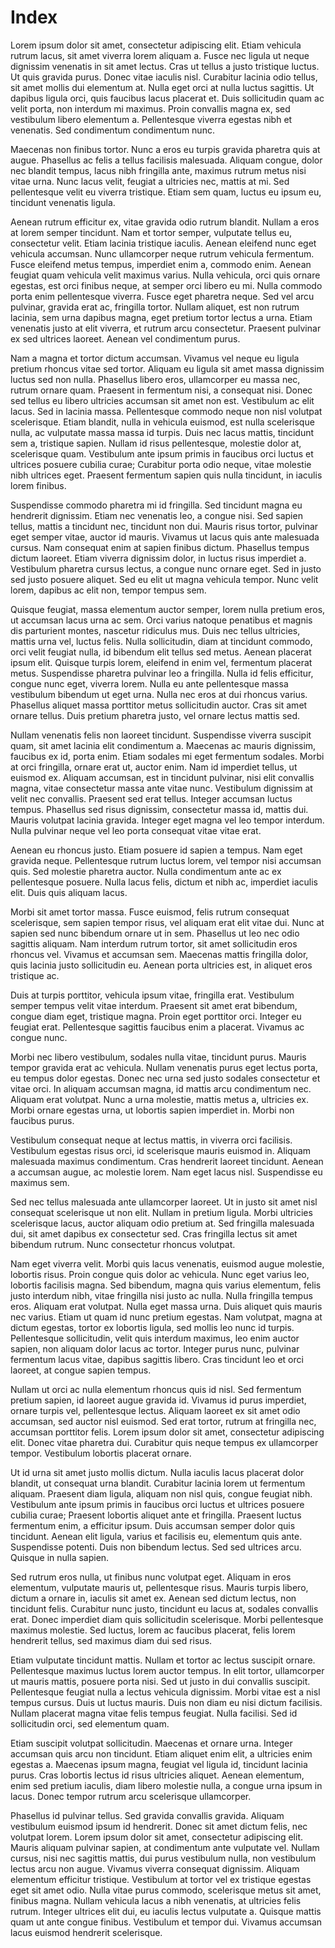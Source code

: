 # Index
Lorem ipsum dolor sit amet, consectetur adipiscing elit. Etiam vehicula rutrum lacus, sit amet viverra lorem aliquam a. Fusce nec ligula ut neque dignissim venenatis in sit amet lectus. Cras ut tellus a justo tristique luctus. Ut quis gravida purus. Donec vitae iaculis nisl. Curabitur lacinia odio tellus, sit amet mollis dui elementum at. Nulla eget orci at nulla luctus sagittis. Ut dapibus ligula orci, quis faucibus lacus placerat et. Duis sollicitudin quam ac velit porta, non interdum mi maximus. Proin convallis magna ex, sed vestibulum libero elementum a. Pellentesque viverra egestas nibh et venenatis. Sed condimentum condimentum nunc.

Maecenas non finibus tortor. Nunc a eros eu turpis gravida pharetra quis at augue. Phasellus ac felis a tellus facilisis malesuada. Aliquam congue, dolor nec blandit tempus, lacus nibh fringilla ante, maximus rutrum metus nisi vitae urna. Nunc lacus velit, feugiat a ultricies nec, mattis at mi. Sed pellentesque velit eu viverra tristique. Etiam sem quam, luctus eu ipsum eu, tincidunt venenatis ligula.

Aenean rutrum efficitur ex, vitae gravida odio rutrum blandit. Nullam a eros at lorem semper tincidunt. Nam et tortor semper, vulputate tellus eu, consectetur velit. Etiam lacinia tristique iaculis. Aenean eleifend nunc eget vehicula accumsan. Nunc ullamcorper neque rutrum vehicula fermentum. Fusce eleifend metus tempus, imperdiet enim a, commodo enim. Aenean feugiat quam vehicula velit maximus varius. Nulla vehicula, orci quis ornare egestas, est orci finibus neque, at semper orci libero eu mi. Nulla commodo porta enim pellentesque viverra. Fusce eget pharetra neque. Sed vel arcu pulvinar, gravida erat ac, fringilla tortor. Nullam aliquet, est non rutrum lacinia, sem urna dapibus magna, eget pretium tortor lectus a urna. Etiam venenatis justo at elit viverra, et rutrum arcu consectetur. Praesent pulvinar ex sed ultrices laoreet. Aenean vel condimentum purus.

Nam a magna et tortor dictum accumsan. Vivamus vel neque eu ligula pretium rhoncus vitae sed tortor. Aliquam eu ligula sit amet massa dignissim luctus sed non nulla. Phasellus libero eros, ullamcorper eu massa nec, rutrum ornare quam. Praesent in fermentum nisi, a consequat nisi. Donec sed tellus eu libero ultricies accumsan sit amet non est. Vestibulum ac elit lacus. Sed in lacinia massa. Pellentesque commodo neque non nisl volutpat scelerisque. Etiam blandit, nulla in vehicula euismod, est nulla scelerisque nulla, ac vulputate massa massa id turpis. Duis nec lacus mattis, tincidunt sem a, tristique sapien. Nullam id risus pellentesque, molestie dolor at, scelerisque quam. Vestibulum ante ipsum primis in faucibus orci luctus et ultrices posuere cubilia curae; Curabitur porta odio neque, vitae molestie nibh ultrices eget. Praesent fermentum sapien quis nulla tincidunt, in iaculis lorem finibus.

Suspendisse commodo pharetra mi id fringilla. Sed tincidunt magna eu hendrerit dignissim. Etiam nec venenatis leo, a congue nisi. Sed sapien tellus, mattis a tincidunt nec, tincidunt non dui. Mauris risus tortor, pulvinar eget semper vitae, auctor id mauris. Vivamus ut lacus quis ante malesuada cursus. Nam consequat enim at sapien finibus dictum. Phasellus tempus dictum laoreet. Etiam viverra dignissim dolor, in luctus risus imperdiet a. Vestibulum pharetra cursus lectus, a congue nunc ornare eget. Sed in justo sed justo posuere aliquet. Sed eu elit ut magna vehicula tempor. Nunc velit lorem, dapibus ac elit non, tempor tempus sem.

Quisque feugiat, massa elementum auctor semper, lorem nulla pretium eros, ut accumsan lacus urna ac sem. Orci varius natoque penatibus et magnis dis parturient montes, nascetur ridiculus mus. Duis nec tellus ultricies, mattis urna vel, luctus felis. Nulla sollicitudin, diam at tincidunt commodo, orci velit feugiat nulla, id bibendum elit tellus sed metus. Aenean placerat ipsum elit. Quisque turpis lorem, eleifend in enim vel, fermentum placerat metus. Suspendisse pharetra pulvinar leo a fringilla. Nulla id felis efficitur, congue nunc eget, viverra lorem. Nulla eu ante pellentesque massa vestibulum bibendum ut eget urna. Nulla nec eros at dui rhoncus varius. Phasellus aliquet massa porttitor metus sollicitudin auctor. Cras sit amet ornare tellus. Duis pretium pharetra justo, vel ornare lectus mattis sed.

Nullam venenatis felis non laoreet tincidunt. Suspendisse viverra suscipit quam, sit amet lacinia elit condimentum a. Maecenas ac mauris dignissim, faucibus ex id, porta enim. Etiam sodales mi eget fermentum sodales. Morbi at orci fringilla, ornare erat ut, auctor enim. Nam id imperdiet tellus, ut euismod ex. Aliquam accumsan, est in tincidunt pulvinar, nisi elit convallis magna, vitae consectetur massa ante vitae nunc. Vestibulum dignissim at velit nec convallis. Praesent sed erat tellus. Integer accumsan luctus tempus. Phasellus sed risus dignissim, consectetur massa id, mattis dui. Mauris volutpat lacinia gravida. Integer eget magna vel leo tempor interdum. Nulla pulvinar neque vel leo porta consequat vitae vitae erat.

Aenean eu rhoncus justo. Etiam posuere id sapien a tempus. Nam eget gravida neque. Pellentesque rutrum luctus lorem, vel tempor nisi accumsan quis. Sed molestie pharetra auctor. Nulla condimentum ante ac ex pellentesque posuere. Nulla lacus felis, dictum et nibh ac, imperdiet iaculis elit. Duis quis aliquam lacus.

Morbi sit amet tortor massa. Fusce euismod, felis rutrum consequat scelerisque, sem sapien tempor risus, vel aliquam erat elit vitae dui. Nunc at sapien sed nunc bibendum ornare ut in sem. Phasellus ut leo nec odio sagittis aliquam. Nam interdum rutrum tortor, sit amet sollicitudin eros rhoncus vel. Vivamus et accumsan sem. Maecenas mattis fringilla dolor, quis lacinia justo sollicitudin eu. Aenean porta ultricies est, in aliquet eros tristique ac.

Duis at turpis porttitor, vehicula ipsum vitae, fringilla erat. Vestibulum semper tempus velit vitae interdum. Praesent sit amet erat bibendum, congue diam eget, tristique magna. Proin eget porttitor orci. Integer eu feugiat erat. Pellentesque sagittis faucibus enim a placerat. Vivamus ac congue nunc.

Morbi nec libero vestibulum, sodales nulla vitae, tincidunt purus. Mauris tempor gravida erat ac vehicula. Nullam venenatis purus eget lectus porta, eu tempus dolor egestas. Donec nec urna sed justo sodales consectetur et vitae orci. In aliquam accumsan magna, id mattis arcu condimentum nec. Aliquam erat volutpat. Nunc a urna molestie, mattis metus a, ultricies ex. Morbi ornare egestas urna, ut lobortis sapien imperdiet in. Morbi non faucibus purus.

Vestibulum consequat neque at lectus mattis, in viverra orci facilisis. Vestibulum egestas risus orci, id scelerisque mauris euismod in. Aliquam malesuada maximus condimentum. Cras hendrerit laoreet tincidunt. Aenean a accumsan augue, ac molestie lorem. Nam eget lacus nisl. Suspendisse eu maximus sem.

Sed nec tellus malesuada ante ullamcorper laoreet. Ut in justo sit amet nisl consequat scelerisque ut non elit. Nullam in pretium ligula. Morbi ultricies scelerisque lacus, auctor aliquam odio pretium at. Sed fringilla malesuada dui, sit amet dapibus ex consectetur sed. Cras fringilla lectus sit amet bibendum rutrum. Nunc consectetur rhoncus volutpat.

Nam eget viverra velit. Morbi quis lacus venenatis, euismod augue molestie, lobortis risus. Proin congue quis dolor ac vehicula. Nunc eget varius leo, lobortis facilisis magna. Sed bibendum, magna quis varius elementum, felis justo interdum nibh, vitae fringilla nisi justo ac nulla. Nulla fringilla tempus eros. Aliquam erat volutpat. Nulla eget massa urna. Duis aliquet quis mauris nec varius. Etiam ut quam id nunc pretium egestas. Nam volutpat, magna at dictum egestas, tortor ex lobortis ligula, sed mollis leo nunc id turpis. Pellentesque sollicitudin, velit quis interdum maximus, leo enim auctor sapien, non aliquam dolor lacus ac tortor. Integer purus nunc, pulvinar fermentum lacus vitae, dapibus sagittis libero. Cras tincidunt leo et orci laoreet, at congue sapien tempus.

Nullam ut orci ac nulla elementum rhoncus quis id nisl. Sed fermentum pretium sapien, id laoreet augue gravida id. Vivamus id purus imperdiet, ornare turpis vel, pellentesque lectus. Aliquam laoreet ex sit amet odio accumsan, sed auctor nisl euismod. Sed erat tortor, rutrum at fringilla nec, accumsan porttitor felis. Lorem ipsum dolor sit amet, consectetur adipiscing elit. Donec vitae pharetra dui. Curabitur quis neque tempus ex ullamcorper tempor. Vestibulum lobortis placerat ornare.

Ut id urna sit amet justo mollis dictum. Nulla iaculis lacus placerat dolor blandit, ut consequat urna blandit. Curabitur lacinia lorem ut fermentum aliquam. Praesent diam ligula, aliquam non nisl quis, congue feugiat nibh. Vestibulum ante ipsum primis in faucibus orci luctus et ultrices posuere cubilia curae; Praesent lobortis aliquet ante et fringilla. Praesent luctus fermentum enim, a efficitur ipsum. Duis accumsan semper dolor quis tincidunt. Aenean elit ligula, varius et facilisis eu, elementum quis ante. Suspendisse potenti. Duis non bibendum lectus. Sed sed ultrices arcu. Quisque in nulla sapien.

Sed rutrum eros nulla, ut finibus nunc volutpat eget. Aliquam in eros elementum, vulputate mauris ut, pellentesque risus. Mauris turpis libero, dictum a ornare in, iaculis sit amet ex. Aenean sed dictum lectus, non tincidunt felis. Curabitur nunc justo, tincidunt eu lacus at, sodales convallis erat. Donec imperdiet diam quis sollicitudin scelerisque. Morbi pellentesque maximus molestie. Sed luctus, lorem ac faucibus placerat, felis lorem hendrerit tellus, sed maximus diam dui sed risus.

Etiam vulputate tincidunt mattis. Nullam et tortor ac lectus suscipit ornare. Pellentesque maximus luctus lorem auctor tempus. In elit tortor, ullamcorper ut mauris mattis, posuere porta nisi. Sed ut justo in dui convallis suscipit. Pellentesque feugiat nulla a lectus vehicula dignissim. Morbi vitae est a nisl tempus cursus. Duis ut luctus mauris. Duis non diam eu nisi dictum facilisis. Nullam placerat magna vitae felis tempus feugiat. Nulla facilisi. Sed id sollicitudin orci, sed elementum quam.

Etiam suscipit volutpat sollicitudin. Maecenas et ornare urna. Integer accumsan quis arcu non tincidunt. Etiam aliquet enim elit, a ultricies enim egestas a. Maecenas ipsum magna, feugiat vel ligula id, tincidunt lacinia purus. Cras lobortis lectus id risus ultricies aliquet. Aenean elementum, enim sed pretium iaculis, diam libero molestie nulla, a congue urna ipsum in lacus. Donec tempor rutrum arcu scelerisque ullamcorper.

Phasellus id pulvinar tellus. Sed gravida convallis gravida. Aliquam vestibulum euismod ipsum id hendrerit. Donec sit amet dictum felis, nec volutpat lorem. Lorem ipsum dolor sit amet, consectetur adipiscing elit. Mauris aliquam pulvinar sapien, at condimentum ante vulputate vel. Nullam cursus, nisi nec sagittis mattis, dui purus vestibulum nulla, non vestibulum lectus arcu non augue. Vivamus viverra consequat dignissim. Aliquam elementum efficitur tristique. Vestibulum at tortor vel ex tristique egestas eget sit amet odio. Nulla vitae purus commodo, scelerisque metus sit amet, finibus magna. Nullam vehicula lacus a nibh venenatis, at ultricies felis rutrum. Integer ultrices elit dui, eu iaculis lectus vulputate a. Quisque mattis quam ut ante congue finibus. Vestibulum et tempor dui. Vivamus accumsan lacus euismod hendrerit scelerisque.
